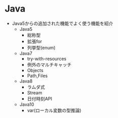 # Java
* Java5からの追加された機能でよく使う機能を紹介
  * Java5
    * 総称型
    * 拡張for
    * 列挙型(enum)
  * Java7
    * try-with-resources
    * 例外のマルチキャッチ
    * Objects
    * Path,Files
  * Java8
    * ラムダ式
    * Stream
    * 日付時刻API
  * Java10
    * var(ローカル変数の型推論)